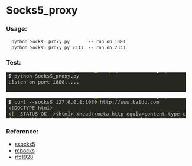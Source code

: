 # Socks5_proxy

### Usage:
```
  python Socks5_proxy.py       -- run on 1080
  python Socks5_proxy.py 2333  -- run on 2333
```
### Test:

![](test1.PNG)

![](test2.PNG)

### Reference:

- [ssocks5](https://github.com/felix021/ssocks5/blob/master/ssocks5.py)
- [repocks](https://github.com/RicterZ/reprocks/blob/master/server/reprocks_server.py)
- [rfc1928](https://www.ietf.org/rfc/rfc1928.txt)